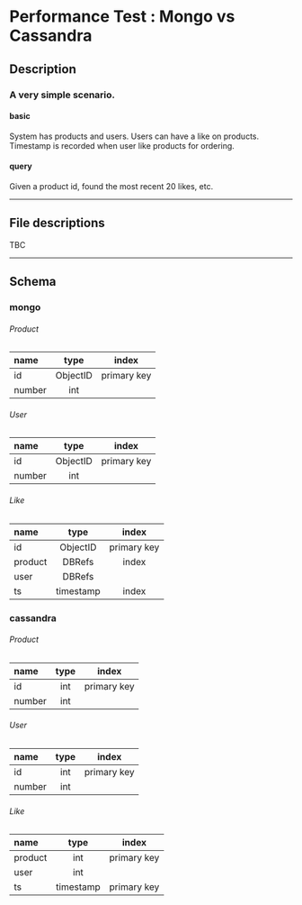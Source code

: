 # Performance Test : Mongo vs Cassandra

## Description

### A very simple scenario.

#### basic
System has products and users.
Users can have a like on products.
Timestamp is recorded when user like products for ordering.

#### query
Given a product id, found the most recent 20 likes, etc.

---
## File descriptions
TBC

---
## Schema

### mongo

###### Product
| name | type | index |
| :--- | :--: | :---: |
| id | ObjectID | primary key |
| number | int |

###### User
| name | type | index |
| :--- | :--: | :---: |
| id | ObjectID | primary key |
| number | int |

###### Like
| name | type | index |
| :--- | :--: | :---: |
| id | ObjectID | primary key |
| product | DBRefs | index |
| user | DBRefs |
| ts | timestamp | index |

### cassandra

###### Product
| name | type | index |
| :--- | :--: | :---: |
| id | int | primary key |
| number | int |

###### User
| name | type | index |
| :--- | :--: | :---: |
| id | int | primary key |
| number | int |

###### Like
| name | type | index |
| :--- | :--: | :---: |
| product | int | primary key |
| user | int |
| ts | timestamp | primary key |
